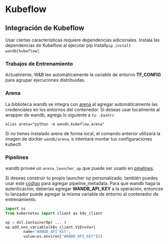 # Kubeflow

##  Integración de Kubeflow

Usar ciertas características requiere dependencias adicionales. Instala las dependencias de Kubeflow al ejecutar pip install`pip install wandb[kubeflow]`.

###  Trabajos de Entrenamiento

Actualmente, W&B lee automáticamente la variable de entorno **TF\_CONFIG** para agrupar ejecuciones distribuidas.

### Arena

La biblioteca wandb se integra con [arena](https://github.com/kubeflow/arena) al agregar automáticamente las credenciales en los entornos del contenedor. Si deseas usar localmente al wrapper de wandb, agrega lo siguiente a `tu .bashrc`

```text
alias arena="python -m wandb.kubeflow.arena"
```

Si no tienes instalado arena de forma local, el comando anterior utilizará la imagen de docker `wandb/arena`, e intentará montar tus configuraciones kubectl.

### Pipelines

wandb provee un `arena_launcher_op` que puede ser usado en [pipelines](https://github.com/kubeflow/pipelines).

Si deseas construir tu propio launcher op personalizado, también puedes usar este [código](https://github.com/wandb/client/blob/master/wandb/kubeflow/__init__.py) para agregar pipeline\_metadata. Para que wandb haga la autenticación, deberías agregar **WANDB\_API\_KEY** a la operación, entonces tu lanzador puede agregar la misma variable de entorno al contenedor de entrenamiento.

```python
import os
from kubernetes import client as k8s_client

op = dsl.ContainerOp( ... )
op.add_env_variable(k8s_client.V1EnvVar(
        name='WANDB_API_KEY',
        value=os.environ["WANDB_API_KEY"]))
```

